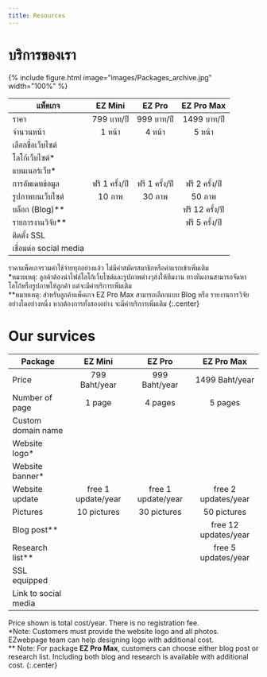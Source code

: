 ```yaml
---
title: Resources
---
```


# <i class="fas fa-tools"></i>บริการของเรา

{%
  include figure.html
  image="images/Packages_archive.jpg"
  width="100%"
%}

| **แพ็คเกจ** | **EZ Mini** | **EZ Pro** | **EZ Pro Max** | 
| ----- | :----: | :----: | :----: |
| ราคา | 799 บาท/ปี | 999 บาท/ปี | 1499 บาท/ปี | 
| จำนวนหน้า |  1 หน้า   |  4 หน้า   |  5 หน้า   | 
| เลือกชื่อเว็บไซต์  |  <span style="font-size: 18px; color: Dodgerblue;"><i class="far fa-check-circle"></i></span>   |  <span style="font-size: 18px; color: Dodgerblue;"><i class="far fa-check-circle"></i></span>   |  <span style="font-size: 18px; color: Dodgerblue;"><i class="far fa-check-circle"></i></span> |
| โลโก้เว็บไซต์*  |   <span style="font-size: 18px; color: Dodgerblue;"><i class="far fa-check-circle"></i></span>   |  <span style="font-size: 18px; color: Dodgerblue;"><i class="far fa-check-circle"></i></span>   |  <span style="font-size: 18px; color: Dodgerblue;"><i class="far fa-check-circle"></i></span> |
| แบนเนอร์เว็บ*  |   <span style="font-size: 18px; color: Dodgerblue;"><i class="far fa-check-circle"></i></span>   |  <span style="font-size: 18px; color: Dodgerblue;"><i class="far fa-check-circle"></i></span>   |  <span style="font-size: 18px; color: Dodgerblue;"><i class="far fa-check-circle"></i></span> |
| การอัพเดทข้อมูล |  ฟรี 1 ครั้ง/ปี   |  ฟรี 1 ครั้ง/ปี   |  ฟรี 2 ครั้ง/ปี   |
| รูปภาพบนเว็บไซต์ |  10 ภาพ   |  30 ภาพ   |  50 ภาพ   |
| บล็อก (Blog)** |  <span style="font-size: 18px; color: Tomato;"><i class="far fa-times-circle"></i></span>   |  <span style="font-size: 18px; color: Tomato;"><i class="far fa-times-circle"></i></span>   |  ฟรี 12 ครั้ง/ปี   |
| รายการงานวิจัย** |  <span style="font-size: 18px; color: Tomato;"><i class="far fa-times-circle"></i></span>   |  <span style="font-size: 18px; color: Tomato;"><i class="far fa-times-circle"></i></span>   |  ฟรี 5 ครั้ง/ปี   |
| ติดตั้ง SSL |  <span style="font-size: 18px; color: Dodgerblue;"><i class="far fa-check-circle"></i></span>   |  <span style="font-size: 18px; color: Dodgerblue;"><i class="far fa-check-circle"></i></span>   |  <span style="font-size: 18px; color: Dodgerblue;"><i class="far fa-check-circle"></i></span> |
| เชื่อมต่อ social media |  <span style="font-size: 18px; color: Dodgerblue;"><i class="far fa-check-circle"></i></span>  |  <span style="font-size: 18px; color: Dodgerblue;"><i class="far fa-check-circle"></i></span>   |  <span style="font-size: 18px; color: Dodgerblue;"><i class="far fa-check-circle"></i></span>   | 

ราคาแพ็คเกจรวมค่าใช้จ่ายทุกอย่างแล้ว ไม่มีค่าสมัครสมาชิกหรือค่าแรกเข้าเพิ่มเติม <br>
*หมายเหตุ: ลูกค้าต้องนำไฟล์โลโก้เว็บไซต์และรูปภาพต่างๆส่งให้ทีมงาน ทางทีมงานสามารถจัดหาโลโก้หรือรูปภาพให้ลูกค้า แต่จะมีค่าบริการเพิ่มเติม <br>
**หมายเหตุ: สำหรับลูกค้าแพ็คเกจ EZ Pro Max สามารถเลือกแบบ Blog หรือ รายงานการวิจัย อย่างใดอย่างหนึ่ง หากต้องการทั้งสองอย่าง จะมีค่าบริการเพิ่มเติม
{:.center}


# <i class="fas fa-tools"></i>Our survices

| **Package** | **EZ Mini** | **EZ Pro** | **EZ Pro Max** |
| ----- | :----: | :----: | :----: |
| Price | 799 Baht/year | 999 Baht/year | 1499 Baht/year | 
| Number of page |  1 page   |  4 pages   |  5 pages   |  
| Custom domain name  |  <span style="font-size: 18px; color: Dodgerblue;"><i class="far fa-check-circle"></i></span>   |  <span style="font-size: 18px; color: Dodgerblue;"><i class="far fa-check-circle"></i></span>   |  <span style="font-size: 18px; color: Dodgerblue;"><i class="far fa-check-circle"></i></span> |
| Website logo*  |   <span style="font-size: 18px; color: Dodgerblue;"><i class="far fa-check-circle"></i></span>   |  <span style="font-size: 18px; color: Dodgerblue;"><i class="far fa-check-circle"></i></span>   |  <span style="font-size: 18px; color: Dodgerblue;"><i class="far fa-check-circle"></i></span> |
| Website banner*  |   <span style="font-size: 18px; color: Dodgerblue;"><i class="far fa-check-circle"></i></span>   |  <span style="font-size: 18px; color: Dodgerblue;"><i class="far fa-check-circle"></i></span>   |  <span style="font-size: 18px; color: Dodgerblue;"><i class="far fa-check-circle"></i></span> |
| Website update |  free 1 update/year  |  free 1 update/year   |  free 2 updates/year   |
| Pictures |  10 pictures   |  30 pictures   |  50 pictures   |
| Blog post** |  <span style="font-size: 18px; color: Tomato;"><i class="far fa-times-circle"></i></span>   |  <span style="font-size: 18px; color: Tomato;"><i class="far fa-times-circle"></i></span>   |  free 12 updates/year   |
| Research list** |  <span style="font-size: 18px; color: Tomato;"><i class="far fa-times-circle"></i></span>   |  <span style="font-size: 18px; color: Tomato;"><i class="far fa-times-circle"></i></span>   |  free 5 updates/year   |
| SSL equipped |  <span style="font-size: 18px; color: Dodgerblue;"><i class="far fa-check-circle"></i></span>   |  <span style="font-size: 18px; color: Dodgerblue;"><i class="far fa-check-circle"></i></span>   |  <i class="far fa-check-circle"></i> |
| Link to social media |  <span style="font-size: 18px; color: Dodgerblue;"><i class="far fa-check-circle"></i></span>  |  <span style="font-size: 18px; color: Dodgerblue;"><i class="far fa-check-circle"></i></span>   |  <span style="font-size: 18px; color: Dodgerblue;"><i class="far fa-check-circle"></i></span>   |

Price shown is total cost/year. There is no registration fee. <br>
*Note: Customers must provide the website logo and all photos. EZwebpage team can help designing logo with additional cost. <br>
** Note: For package **EZ Pro Max**, customers can choose either blog post or research list. Including both blog and research is available with additional cost.
{:.center}
